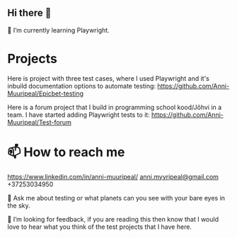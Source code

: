 ## Hi there 👋

🌱 I’m currently learning Playwright. 

# Projects

Here is project with three test cases, where I used Playwright and it's inbuild documentation options to automate testing:
https://github.com/Anni-Muuripeal/Epicbet-testing

Here is a forum project that I build in programming school kood/Jõhvi in a team. I have started adding Playwright tests to it:
https://github.com/Anni-Muuripeal/Test-forum


# 📫 How to reach me
https://www.linkedin.com/in/anni-muuripeal/
anni.myyripeal@gmail.com
+37253034950


💬 Ask me about testing or what planets can you see with your bare eyes in the sky.

🤔 I’m looking for feedback, if you are reading this then know that I would love to hear what you think of the test projects that I have here. 


<!--
**Anni-Muuripeal/Anni-Muuripeal** is a ✨ _special_ ✨ repository because its `README.md` (this file) appears on your GitHub profile.

Here are some ideas to get you started:

- 🔭 I’m currently working on ...
- 🌱 I’m currently learning ...
- 👯 I’m looking to collaborate on ...
- 🤔 I’m looking for help with ...
- 💬 Ask me about ...
- 📫 How to reach me: ...
- 😄 Pronouns: ...
- ⚡ Fun fact: ...
-->
